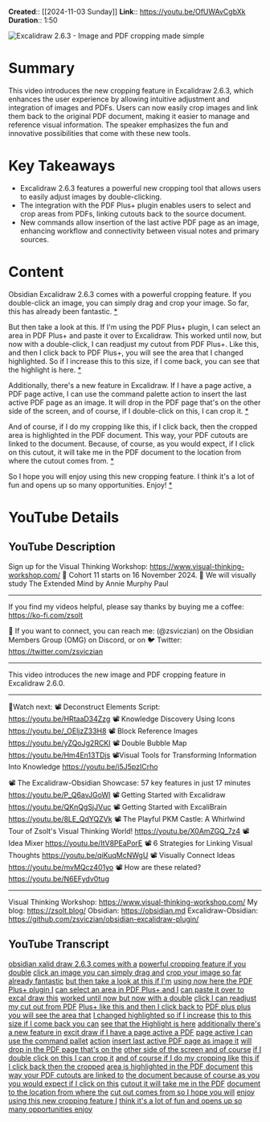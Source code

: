**Created**:: [[2024-11-03 Sunday]]
**Link**:: https://youtu.be/OfUWAvCgbXk
**Duration**:: 1:50

![Excalidraw 2.6.3 - Image and PDF cropping made simple](https://youtu.be/OfUWAvCgbXk)

# Summary
This video introduces the new cropping feature in Excalidraw 2.6.3, which enhances the user experience by allowing intuitive adjustment and integration of images and PDFs. Users can now easily crop images and link them back to the original PDF document, making it easier to manage and reference visual information. The speaker emphasizes the fun and innovative possibilities that come with these new tools.

# Key Takeaways
- Excalidraw 2.6.3 features a powerful new cropping tool that allows users to easily adjust images by double-clicking.
- The integration with the PDF Plus+ plugin enables users to select and crop areas from PDFs, linking cutouts back to the source document.
- New commands allow insertion of the last active PDF page as an image, enhancing workflow and connectivity between visual notes and primary sources.

# Content
Obsidian Excalidraw 2.6.3 comes with a powerful cropping feature. If you double-click an image, you can simply drag and crop your image. So far, this has already been fantastic. [* ](https://youtu.be/OfUWAvCgbXk?t=0)

But then take a look at this. If I'm using the PDF Plus+ plugin, I can select an area in PDF Plus+ and paste it over to Excalidraw. This worked until now, but now with a double-click, I can readjust my cutout from PDF Plus+. Like this, and then I click back to PDF Plus+, you will see the area that I changed highlighted. So if I increase this to this size, if I come back, you can see that the highlight is here. [* ](https://youtu.be/OfUWAvCgbXk?t=14)

Additionally, there's a new feature in Excalidraw. If I have a page active, a PDF page active, I can use the command palette action to insert the last active PDF page as an image. It will drop in the PDF page that's on the other side of the screen, and of course, if I double-click on this, I can crop it. [* ](https://youtu.be/OfUWAvCgbXk?t=49)

And of course, if I do my cropping like this, if I click back, then the cropped area is highlighted in the PDF document. This way, your PDF cutouts are linked to the document. Because, of course, as you would expect, if I click on this cutout, it will take me in the PDF document to the location from where the cutout comes from. [* ](https://youtu.be/OfUWAvCgbXk?t=84)

So I hope you will enjoy using this new cropping feature. I think it's a lot of fun and opens up so many opportunities. Enjoy! [* ](https://youtu.be/OfUWAvCgbXk?t=106)

# YouTube Details

## YouTube Description

Sign up for the Visual Thinking Workshop: https://www.visual-thinking-workshop.com/ 
🚀 Cohort 11 starts on 16 November 2024. 📔 We will visually study The Extended Mind by Annie Murphy Paul

-----

If you find my videos helpful, please say thanks by buying me a coffee: https://ko-fi.com/zsolt

📩 If you want to connect, you can reach me: (@zsviczian) on the Obsidian Members Group (OMG) on Discord, or on 🐦 Twitter: https://twitter.com/zsviczian

-----

This video introduces the new image and PDF cropping feature in Excalidraw 2.6.0.

-------

🍿Watch next: 
📽️ Deconstruct Elements Script: https://youtu.be/HRtaaD34Zzg
📽️ Knowledge Discovery Using Icons https://youtu.be/_OEljzZ33H8
📽️ Block Reference Images https://youtu.be/yZQoJg2RCKI
📽️ Double Bubble Map https://youtu.be/Hm4En13TDjs
📽️Visual Tools for Transforming Information Into Knowledge https://youtu.be/i5J5pzICrho

📽️ The Excalidraw-Obsidian Showcase: 57 key features in just 17 minutes https://youtu.be/P_Q6avJGoWI
📽️ Getting Started with Excalidraw https://youtu.be/QKnQgSjJVuc
📽️ Getting Started with ExcaliBrain https://youtu.be/8LE_QdYQZVk
📽️ The Playful PKM Castle: A Whirlwind Tour of Zsolt's Visual Thinking World! https://youtu.be/X0AmZGQ_7z4
📽️ Idea Mixer https://youtu.be/ItV8PEaPorE
📽️ 6 Strategies for Linking Visual Thoughts https://youtu.be/qiKuqMcNWgU
📽️ Visually Connect Ideas https://youtu.be/mvMQcz401yo
📽️ How are these related? https://youtu.be/N6EFydv0tug

---------

Visual Thinking Workshop: https://www.visual-thinking-workshop.com/
My blog: https://zsolt.blog/ 
Obsidian: https://obsidian.md
Excalidraw-Obsidian: https://github.com/zsviczian/obsidian-excalidraw-plugin/

## YouTube Transcript

[obsidian xalid draw 2.6.3 comes with a](https://youtu.be/OfUWAvCgbXk?t=0) [powerful cropping feature if you double](https://youtu.be/OfUWAvCgbXk?t=3) [click an image you can simply drag and](https://youtu.be/OfUWAvCgbXk?t=6) [crop your image so far already fantastic](https://youtu.be/OfUWAvCgbXk?t=9) [but then take a look at this if I'm](https://youtu.be/OfUWAvCgbXk?t=14) [using now here the PDF Plus+ plugin I](https://youtu.be/OfUWAvCgbXk?t=16) [can select an area in PDF Plus+ and I](https://youtu.be/OfUWAvCgbXk?t=20) [can paste it over to excal draw this](https://youtu.be/OfUWAvCgbXk?t=23) [worked until now but now with a double](https://youtu.be/OfUWAvCgbXk?t=25) [click I can readjust my cut out from PDF](https://youtu.be/OfUWAvCgbXk?t=28) [Plus+ like this and then I click back to](https://youtu.be/OfUWAvCgbXk?t=33) [PDF plus plus you will see the area that](https://youtu.be/OfUWAvCgbXk?t=37) [I changed highlighted so if I increase](https://youtu.be/OfUWAvCgbXk?t=40) [this to this size if I come back you can](https://youtu.be/OfUWAvCgbXk?t=43) [see that the Highlight is here](https://youtu.be/OfUWAvCgbXk?t=47) [additionally there's a new feature in](https://youtu.be/OfUWAvCgbXk?t=49) [excit draw if I have a page active a PDF](https://youtu.be/OfUWAvCgbXk?t=52) [page active I can use the command pallet](https://youtu.be/OfUWAvCgbXk?t=56) [action](https://youtu.be/OfUWAvCgbXk?t=59) [insert last active PDF page as image it](https://youtu.be/OfUWAvCgbXk?t=60) [will drop in the PDF page that's on the](https://youtu.be/OfUWAvCgbXk?t=65) [other side of the screen and of course](https://youtu.be/OfUWAvCgbXk?t=69) [if I double click on this I can crop it](https://youtu.be/OfUWAvCgbXk?t=71) [and of course if I do my cropping like](https://youtu.be/OfUWAvCgbXk?t=74) [this if I click back then the cropped](https://youtu.be/OfUWAvCgbXk?t=77) [area is highlighted in the PDF document](https://youtu.be/OfUWAvCgbXk?t=80) [this way your PDF cutouts are linked to](https://youtu.be/OfUWAvCgbXk?t=84) [the document because of course as you](https://youtu.be/OfUWAvCgbXk?t=87) [you would expect if I click on this](https://youtu.be/OfUWAvCgbXk?t=89) [cutout it will take me in the PDF](https://youtu.be/OfUWAvCgbXk?t=92) [document to the location from where the](https://youtu.be/OfUWAvCgbXk?t=95) [cut out comes from so I hope you will](https://youtu.be/OfUWAvCgbXk?t=97) [enjoy using this new cropping feature I](https://youtu.be/OfUWAvCgbXk?t=100) [think it's a lot of fun and opens up so](https://youtu.be/OfUWAvCgbXk?t=103) [many opportunities enjoy](https://youtu.be/OfUWAvCgbXk?t=106) 

